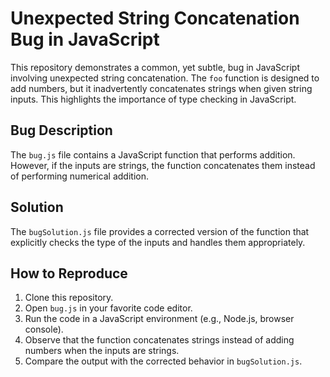 # Unexpected String Concatenation Bug in JavaScript

This repository demonstrates a common, yet subtle, bug in JavaScript involving unexpected string concatenation.  The `foo` function is designed to add numbers, but it inadvertently concatenates strings when given string inputs. This highlights the importance of type checking in JavaScript.

## Bug Description

The `bug.js` file contains a JavaScript function that performs addition. However, if the inputs are strings, the function concatenates them instead of performing numerical addition. 

## Solution

The `bugSolution.js` file provides a corrected version of the function that explicitly checks the type of the inputs and handles them appropriately.

## How to Reproduce

1. Clone this repository.
2. Open `bug.js` in your favorite code editor.
3. Run the code in a JavaScript environment (e.g., Node.js, browser console).
4. Observe that the function concatenates strings instead of adding numbers when the inputs are strings.
5. Compare the output with the corrected behavior in `bugSolution.js`.